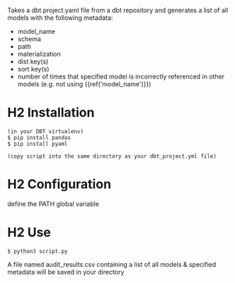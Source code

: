Takes a dbt project.yaml file from a dbt repository and generates a list of all models with the following metadata:
- model_name
- schema
- path
- materialization
- dist key(s)
- sort key(s)
- number of times that specified model is incorrectly referenced in other models (e.g. not using {{ref('model_name')}})

# H2 Installation
```
(in your DBT virtualenv)
$ pip install pandas
$ pip install pyaml

(copy script into the same directory as your dbt_project.yml file)
```

# H2 Configuration

define the PATH global variable

# H2 Use
```
$ python3 script.py
```

A file named audit_results.csv containing a list of all models & specified metadata will be saved in your directory
